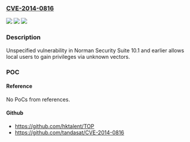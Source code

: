 ### [CVE-2014-0816](https://cve.mitre.org/cgi-bin/cvename.cgi?name=CVE-2014-0816)
![](https://img.shields.io/static/v1?label=Product&message=n%2Fa&color=blue)
![](https://img.shields.io/static/v1?label=Version&message=n%2Fa&color=blue)
![](https://img.shields.io/static/v1?label=Vulnerability&message=n%2Fa&color=brighgreen)

### Description

Unspecified vulnerability in Norman Security Suite 10.1 and earlier allows local users to gain privileges via unknown vectors.

### POC

#### Reference
No PoCs from references.

#### Github
- https://github.com/hktalent/TOP
- https://github.com/tandasat/CVE-2014-0816


